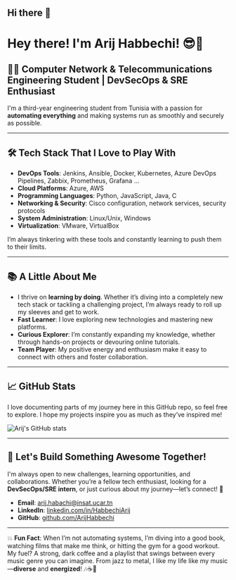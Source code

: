 ## Hi there 👋

<!--
**ArijHabbechi/ArijHabbechi** is a ✨ _special_ ✨ repository because its `README.md` (this file) appears on your GitHub profile.

Here are some ideas to get you started:

- 🔭 I’m currently working on ...
- 🌱 I’m currently learning ...
- 👯 I’m looking to collaborate on ...
- 🤔 I’m looking for help with ...
- 💬 Ask me about ...
- 📫 How to reach me: ...
- 😄 Pronouns: ...
- ⚡ Fun fact: ...
-->

# Hey there! I'm Arij Habbechi! 😎🚀

## 🧑‍💻 Computer Network & Telecommunications Engineering Student | DevSecOps & SRE Enthusiast

I'm a third-year engineering student from Tunisia with a passion for **automating everything** and making systems run as smoothly and securely as possible. 

---

## 🛠️ Tech Stack That I Love to Play With

- **DevOps Tools**: Jenkins, Ansible, Docker, Kubernetes, Azure DevOps Pipelines, Zabbix, Prometheus, Grafana ...
- **Cloud Platforms**: Azure, AWS
- **Programming Languages**: Python, JavaScript, Java, C
- **Networking & Security**: Cisco configuration, network services, security protocols
- **System Administration**: Linux/Unix, Windows
- **Virtualization**: VMware, VirtualBox

I’m always tinkering with these tools and constantly learning to push them to their limits. 

---

## 📚 A Little About Me

- I thrive on **learning by doing**. Whether it’s diving into a completely new tech stack or tackling a challenging project, I’m always ready to roll up my sleeves and get to work. 
- **Fast Learner**: I love exploring new technologies and mastering new platforms.
- **Curious Explorer**: I’m constantly expanding my knowledge, whether through hands-on projects or devouring online tutorials.
- **Team Player**: My positive energy and enthusiasm make it easy to connect with others and foster collaboration.

---

## 📈 GitHub Stats
I love documenting parts of my journey here in this GitHub repo, so feel free to explore. I hope my projects inspire you as much as they’ve inspired me!

![Arij's GitHub stats](https://github-readme-stats.vercel.app/api?username=ArijHabbechi&show_icons=true&theme=radical)

---

## 🤝 Let's Build Something Awesome Together!

I'm always open to new challenges, learning opportunities, and collaborations. Whether you’re a fellow tech enthusiast, looking for a **DevSecOps/SRE intern**, or just curious about my journey—let’s connect! 🎯

- **Email**: arij.habachi@insat.ucar.tn
- **LinkedIn**: [linkedin.com/in/HabbechiArij](https://linkedin.com/in/HabbechiArij)
- **GitHub**: [github.com/ArijHabbechi](https://github.com/ArijHabbechi)

---

💥 **Fun Fact**: When I’m not automating systems, I’m diving into a good book, watching films that make me think, or hitting the gym for a good workout. My fuel? A strong, dark coffee and a playlist that swings between every music genre you can imagine. From jazz to metal, I like my life like my music—**diverse** and **energized**! 🎶☕💪

